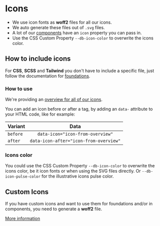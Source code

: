 # Icons

-   We use icon fonts as **woff2** files for all our icons.
-   We auto generate these files out of `.svg` files.
-   A lot of our [components](../../components/readme) have an `icon` property you can pass in.
-   Use the CSS Custom Property `--db-icon-color` to overwrite the icons color.

## How to include icons

For **CSS**, **SCSS** and **Tailwind** you don't have to include a specific file, just follow the documentation for [foundations](../../foundations/readme).

### How to use

We're providing an [overview for all of our icons](./overview).

You can add an icon before or after a tag, by adding an `data-` attribute to your HTML code, like for example:

| Variant  |                  Data                  |
| -------- | :------------------------------------: |
| `before` |    `data-icon="icon-from-overview"`    |
| `after`  | `data-icon-after="icon-from-overview"` |

### Icons color

You could use the CSS Custom Property `--db-icon-color` to overwrite the icons color, be it icon fonts or when using the SVG files directly. Or `--db-icon-pulse-color` for the illustrative icons pulse color.

## Custom Icons

If you have custom icons and want to use them for foundations and/or in components, you need to generate a **woff2** file.

[More information](./CustomIcons.md)
